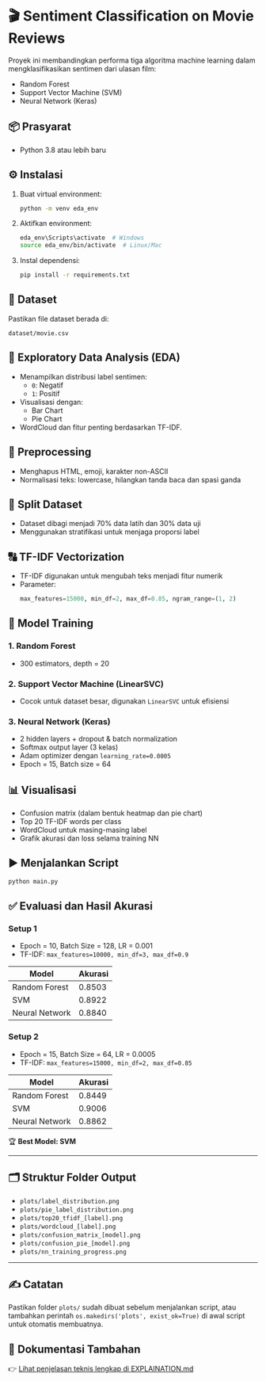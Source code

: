 # 🎬 Sentiment Classification on Movie Reviews

Proyek ini membandingkan performa tiga algoritma machine learning dalam mengklasifikasikan sentimen dari ulasan film:

- Random Forest
- Support Vector Machine (SVM)
- Neural Network (Keras)

## 📦 Prasyarat

- Python 3.8 atau lebih baru

## ⚙️ Instalasi

1. Buat virtual environment:

   ```bash
   python -m venv eda_env
   ```

2. Aktifkan environment:

   ```bash
   eda_env\Scripts\activate  # Windows
   source eda_env/bin/activate  # Linux/Mac
   ```

3. Instal dependensi:
   ```bash
   pip install -r requirements.txt
   ```

## 📁 Dataset

Pastikan file dataset berada di:

```
dataset/movie.csv
```

## 🔎 Exploratory Data Analysis (EDA)

- Menampilkan distribusi label sentimen:
  - `0`: Negatif
  - `1`: Positif
- Visualisasi dengan:
  - Bar Chart
  - Pie Chart
- WordCloud dan fitur penting berdasarkan TF-IDF.

## 🧹 Preprocessing

- Menghapus HTML, emoji, karakter non-ASCII
- Normalisasi teks: lowercase, hilangkan tanda baca dan spasi ganda

## 🔀 Split Dataset

- Dataset dibagi menjadi 70% data latih dan 30% data uji
- Menggunakan stratifikasi untuk menjaga proporsi label

## 🔠 TF-IDF Vectorization

- TF-IDF digunakan untuk mengubah teks menjadi fitur numerik
- Parameter:
  ```python
  max_features=15000, min_df=2, max_df=0.85, ngram_range=(1, 2)
  ```

## 🧠 Model Training

### 1. Random Forest

- 300 estimators, depth = 20

### 2. Support Vector Machine (LinearSVC)

- Cocok untuk dataset besar, digunakan `LinearSVC` untuk efisiensi

### 3. Neural Network (Keras)

- 2 hidden layers + dropout & batch normalization
- Softmax output layer (3 kelas)
- Adam optimizer dengan `learning_rate=0.0005`
- Epoch = 15, Batch size = 64

## 📊 Visualisasi

- Confusion matrix (dalam bentuk heatmap dan pie chart)
- Top 20 TF-IDF words per class
- WordCloud untuk masing-masing label
- Grafik akurasi dan loss selama training NN

## ▶️ Menjalankan Script

```bash
python main.py
```

## ✅ Evaluasi dan Hasil Akurasi

### Setup 1

- Epoch = 10, Batch Size = 128, LR = 0.001
- TF-IDF: `max_features=10000, min_df=3, max_df=0.9`

| Model          | Akurasi |
| -------------- | ------- |
| Random Forest  | 0.8503  |
| SVM            | 0.8922  |
| Neural Network | 0.8840  |

### Setup 2

- Epoch = 15, Batch Size = 64, LR = 0.0005
- TF-IDF: `max_features=15000, min_df=2, max_df=0.85`

| Model          | Akurasi |
| -------------- | ------- |
| Random Forest  | 0.8449  |
| SVM            | 0.9006  |
| Neural Network | 0.8862  |

🏆 **Best Model: SVM**

---

## 🗂 Struktur Folder Output

- `plots/label_distribution.png`
- `plots/pie_label_distribution.png`
- `plots/top20_tfidf_[label].png`
- `plots/wordcloud_[label].png`
- `plots/confusion_matrix_[model].png`
- `plots/confusion_pie_[model].png`
- `plots/nn_training_progress.png`

---

## ✍️ Catatan

Pastikan folder `plots/` sudah dibuat sebelum menjalankan script, atau tambahkan perintah `os.makedirs('plots', exist_ok=True)` di awal script untuk otomatis membuatnya.

## 📘 Dokumentasi Tambahan

👉 [Lihat penjelasan teknis lengkap di EXPLAINATION.md](docs/EXPLAINATION.md)
